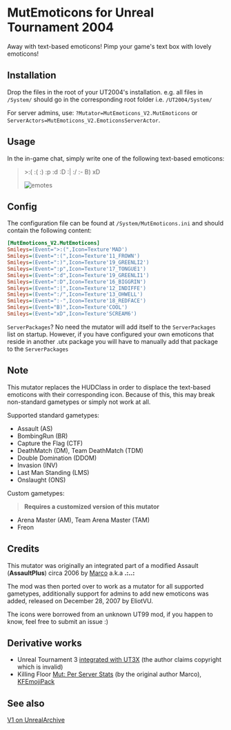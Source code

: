 # MutEmoticons for Unreal Tournament 2004

Away with text-based emoticons! Pimp your game's text box with lovely emoticons!

## Installation

Drop the files in the root of your UT2004's installation. e.g. all files in ```/System/``` should go in the corresponding root folder i.e. ```/UT2004/System/```

For server admins, use: ```?Mutator=MutEmoticons_V2.MutEmoticons``` or ```ServerActors=MutEmoticons_V2.EmoticonsServerActor```.

## Usage

In the in-game chat, simply write one of the following text-based emoticons:

> \>:( :( :) :p :d :D :| :/ :- B) xD
>
> ![emotes](https://user-images.githubusercontent.com/808593/224518850-488f00c1-94b5-4ef7-a5c9-a520d6dde736.png)

## Config

The configuration file can be found at ```/System/MutEmoticons.ini``` and should contain the following content:

```ini
[MutEmoticons_V2.MutEmoticons]
Smileys=(Event=">:(",Icon=Texture'MAD')
Smileys=(Event=":(",Icon=Texture'11_FROWN')
Smileys=(Event=":)",Icon=Texture'19_GREENLI2')
Smileys=(Event=":p",Icon=Texture'17_TONGUE1')
Smileys=(Event=":d",Icon=Texture'19_GREENLI1')
Smileys=(Event=":D",Icon=Texture'16_BIGGRIN')
Smileys=(Event=":|",Icon=Texture'12_INDIFFE')
Smileys=(Event=":/",Icon=Texture'13_OHWELL')
Smileys=(Event=":-",Icon=Texture'18_REDFACE')
Smileys=(Event="B)",Icon=Texture'COOL')
Smileys=(Event="xD",Icon=Texture'SCREAM6')
```

```ServerPackages```? No need the mutator will add itself to the ```ServerPackages``` list on startup.
However, if you have configured your own emoticons that reside in another .utx package you will have to manually add that package to the ```ServerPackages```

## Note

This mutator replaces the HUDClass in order to displace the text-based emoticons with their corresponding icon. Because of this, this may break non-standard gametypes or simply not work at all.

Supported standard gametypes:

* Assault (AS)
* BombingRun (BR)
* Capture the Flag (CTF)
* DeathMatch (DM), Team DeathMatch (TDM)
* Double Domination (DDOM)
* Invasion (INV)
* Last Man Standing (LMS)
* Onslaught (ONS)

Custom gametypes:
> **Requires a customized version of this mutator**

* Arena Master (AM), Team Arena Master (TAM)
* Freon

## Credits

This mutator was originally an integrated part of a modified Assault (**AssaultPlus**) circa 2006 by [Marco](https://github.com/Marco888) a.k.a **.:..:**

The mod was then ported over to work as a mutator for all supported gametypes, additionally support for admins to add new emoticons was added, released on December 28, 2007 by EliotVU.

The icons were borrowed from an unknown UT99 mod, if you happen to know, feel free to submit an issue :)

## Derivative works

* Unreal Tournament 3 [integrated with UT3X](https://github.com/xtremexp/UT3X) (the author claims copyright which is invalid)
* Killing Floor [Mut: Per Server Stats](https://forums.tripwireinteractive.com/index.php?threads/mut-per-server-stats.36898/) (by the original author Marco), [KFEmojiPack](https://github.com/InsultingPros/KFEmojiPack)

## See also

[V1 on UnrealArchive](https://unrealarchive.org/mutators/unreal-tournament-2004/M/mutemoticonsv1_147952ac.html)
